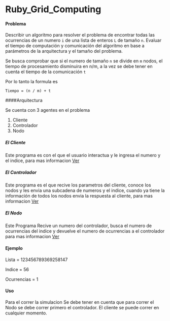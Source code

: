 Ruby_Grid_Computing
===================

#### Problema

Describir un algoritmo  para resolver el problema de encontrar todas las ocurrencias de un  numero `i`
de una lista de enteros `L` de tamaño `n`. Evaluar el tiempo de computación y comunicación del algoritmo en base
a parámetros de la arquitectura y el tamaño del problema.

Se busca comprobar que si el numero de tamaño `n` se divide en `m` nodos, el tiempo de procesamiento disminuira
en n/m, a la vez se debe tener en cuenta el tiempo de la comunicación `t`

Por lo tanto la formula es 

`Tiempo = (n / m) + t`

####Arquitectura

Se cuenta con 3 agentes en el problema

1. Cliente
2. Controlador
3. Nodo

##### El Cliente

Este programa es con el que el usuario interactua y le ingresa el numero y el indice, para
mas informacion [Ver](https://github.com/rderoldan1/Ruby_Grid_Computing/tree/master/Cliente)

##### El Controlador

Este programa es el que recive los parametros del cliente, conoce los nodos y les envia una subcadena de numeros y 
el indice, cuando ya tiene la información de todos los nodos envia la respuesta al cliente, para
mas informacion [Ver](https://github.com/rderoldan1/Ruby_Grid_Computing/tree/master/Control)

##### El Nodo

Este Programa Recive un numero del controlador, busca el numero de ocurrencias del indice y devuelve el numero de 
ocurrencias a el controlador para
mas informacion [Ver](https://github.com/rderoldan1/Ruby_Grid_Computing/tree/master/Nodo)


#### Ejemplo

Lista = 123456789369258147

Indice = 56

Ocurrencias = 1


#### Uso

Para el correr la simulacion Se debe tener en cuenta que para correr el Nodo se debe correr primero el controlador.
El cliente se puede correr en cualquier momento.

